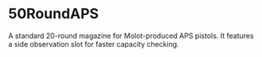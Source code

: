 # 50RoundAPS
A standard 20-round magazine for Molot-produced APS pistols. It features a side observation slot for faster capacity checking.
